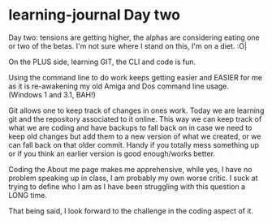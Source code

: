 # learning-journal Day two

Day two:  tensions are getting higher, the alphas are considering eating one or two of the betas.  I'm not sure where I stand on this, I'm on a diet. :O|


On the PLUS side, learning GIT, the CLI and code is fun.

Using the command line to do work keeps getting easier and EASIER for me as it is re-awakening my old Amiga and Dos command line usage.  (Windows 1 and 3.1, BAH!)

  Git allows one to keep track of changes in ones work.
Today we are learning git and the repository associated to it online. This way we can keep track of what we are coding and have backups to fall back on in case we need to keep old changes but add them to a new version of what we created, or we can fall back on that older commit.  Handy if you totally mess something up or if you think an earlier version is good enough/works better.

Coding the About me page makes me apprehensive, while yes, I have no problem speaking up in class, I am probably my own worse critic.  I suck at trying to define who I am as I have been struggling with this question a LONG time.

That being said, I look forward to the challenge in the coding aspect of it.
